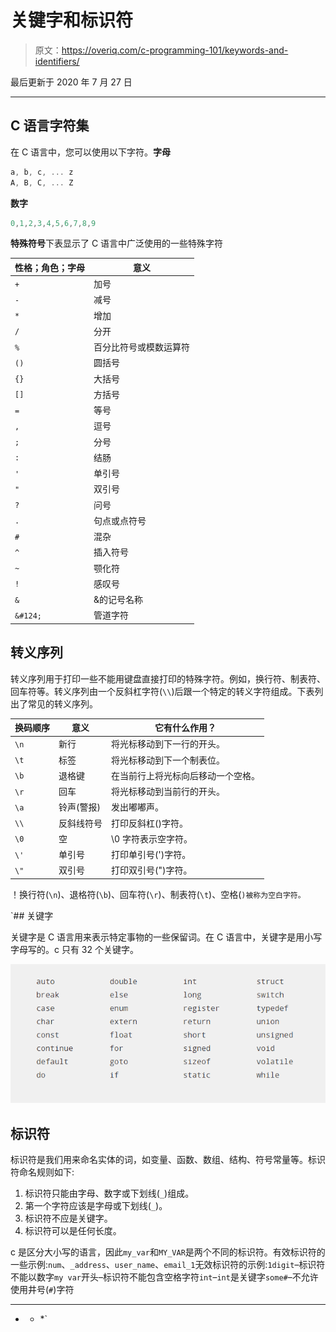 # 关键字和标识符

> 原文：<https://overiq.com/c-programming-101/keywords-and-identifiers/>

最后更新于 2020 年 7 月 27 日

* * *

## C 语言字符集

在 C 语言中，您可以使用以下字符。**字母**

```c
a, b, c, ... z
A, B, C, ... Z

```

**数字**

```c
0,1,2,3,4,5,6,7,8,9

```

**特殊符号**下表显示了 C 语言中广泛使用的一些特殊字符

| 性格；角色；字母 | 意义 |
| --- | --- |
| `+` | 加号 |
| `-` | 减号 |
| `*` | 增加 |
| `/` | 分开 |
| `%` | 百分比符号或模数运算符 |
| `()` | 圆括号 |
| `{}` | 大括号 |
| `[]` | 方括号 |
| `=` | 等号 |
| `,` | 逗号 |
| `;` | 分号 |
| `:` | 结肠 |
| `'` | 单引号 |
| `"` | 双引号 |
| `?` | 问号 |
| `.` | 句点或点符号 |
| `#` | 混杂 |
| `^` | 插入符号 |
| `~` | 颚化符 |
| `!` | 感叹号 |
| `&` | &的记号名称 |
| `&#124;` | 管道字符 |

## 转义序列

转义序列用于打印一些不能用键盘直接打印的特殊字符。例如，换行符、制表符、回车符等。转义序列由一个反斜杠字符(`\\`)后跟一个特定的转义字符组成。下表列出了常见的转义序列。

| 换码顺序 | 意义 | 它有什么作用？ |
| --- | --- | --- |
| `\n` | 新行 | 将光标移动到下一行的开头。 |
| `\t` | 标签 | 将光标移动到下一个制表位。 |
| `\b` | 退格键 | 在当前行上将光标向后移动一个空格。 |
| `\r` | 回车 | 将光标移动到当前行的开头。 |
| `\a` | 铃声(警报) | 发出嘟嘟声。 |
| `\\` | 反斜线符号 | 打印反斜杠()字符。 |
| `\0` | 空 | \0 字符表示空字符。 |
| `\'` | 单引号 | 打印单引号(')字符。 |
| `\"` | 双引号 | 打印双引号(")字符。 |

！换行符(`\n`)、退格符(`\b`)、回车符(`\r`)、制表符(`\t`)、空格(`)被称为空白字符。`

 `## 关键字

关键字是 C 语言用来表示特定事物的一些保留词。在 C 语言中，关键字是用小写字母写的。c 只有 32 个关键字。

![](img/1faa4f3e99cf8c6a60893cb68e48cd67.png)

## 标识符

标识符是我们用来命名实体的词，如变量、函数、数组、结构、符号常量等。标识符命名规则如下:

1.  标识符只能由字母、数字或下划线(`_`)组成。
2.  第一个字符应该是字母或下划线(`_`)。
3.  标识符不应是关键字。
4.  标识符可以是任何长度。

c 是区分大小写的语言，因此`my_var`和`MY_VAR`是两个不同的标识符。有效标识符的一些示例:`num`、`_address`、`user_name`、`email_1`无效标识符的示例:`1digit`–标识符不能以数字`my var`开头–标识符不能包含空格字符`int`–`int`是关键字`some#`–不允许使用井号(`#`)字符

* * *

* * *`